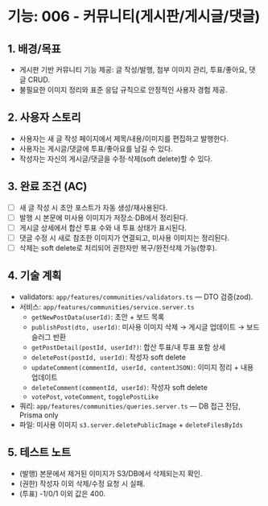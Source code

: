 # 기능: 006 - 커뮤니티(게시판/게시글/댓글)

## 1. 배경/목표
- 게시판 기반 커뮤니티 기능 제공: 글 작성/발행, 첨부 이미지 관리, 투표/좋아요, 댓글 CRUD.
- 불필요한 이미지 정리와 표준 응답 규칙으로 안정적인 사용자 경험 제공.

## 2. 사용자 스토리
- 사용자는 새 글 작성 페이지에서 제목/내용/이미지를 편집하고 발행한다.
- 사용자는 게시글/댓글에 투표/좋아요를 남길 수 있다.
- 작성자는 자신의 게시글/댓글을 수정·삭제(soft delete)할 수 있다.

## 3. 완료 조건 (AC)
- [ ] 새 글 작성 시 초안 포스트가 자동 생성/재사용된다.
- [ ] 발행 시 본문에 미사용 이미지가 저장소·DB에서 정리된다.
- [ ] 게시글 상세에서 합산 투표 수와 내 투표 상태가 표시된다.
- [ ] 댓글 수정 시 새로 참조한 이미지가 연결되고, 미사용 이미지는 정리된다.
- [ ] 삭제는 soft delete로 처리되어 권한자만 복구/완전삭제 가능(향후).

## 4. 기술 계획
- validators: `app/features/communities/validators.ts` — DTO 검증(zod).
- 서비스: `app/features/communities/service.server.ts`
  - `getNewPostData(userId)`: 초안 + 보드 목록
  - `publishPost(dto, userId)`: 미사용 이미지 삭제 → 게시글 업데이트 → 보드 슬러그 반환
  - `getPostDetail(postId, userId?)`: 합산 투표/내 투표 포함 상세
  - `deletePost(postId, userId)`: 작성자 soft delete
  - `updateComment(commentId, userId, contentJSON)`: 이미지 정리 + 내용 업데이트
  - `deleteComment(commentId, userId)`: 작성자 soft delete
  - `votePost`, `voteComment`, `togglePostLike`
- 쿼리: `app/features/communities/queries.server.ts` — DB 접근 전담, Prisma only
- 파일: 미사용 이미지 `s3.server.deletePublicImage` + `deleteFilesByIds`

## 5. 테스트 노트
- (발행) 본문에서 제거된 이미지가 S3/DB에서 삭제되는지 확인.
- (권한) 작성자 이외 삭제/수정 요청 시 실패.
- (투표) -1/0/1 이외 값은 400.

